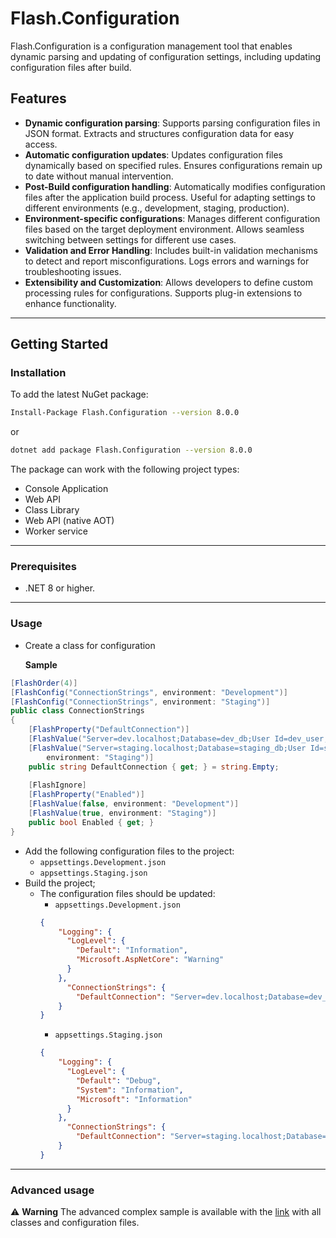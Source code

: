 # Flash.Configuration

Flash.Configuration is a configuration management tool that enables dynamic parsing and updating of configuration settings, including updating configuration files after build.

## Features
- **Dynamic configuration parsing**: Supports parsing configuration files in JSON format. Extracts and structures configuration data for easy access.
- **Automatic configuration updates**: Updates configuration files dynamically based on specified rules. Ensures configurations remain up to date without manual intervention.
- **Post-Build configuration handling**: Automatically modifies configuration files after the application build process. Useful for adapting settings to different environments (e.g., development, staging, production).
- **Environment-specific configurations**: Manages different configuration files based on the target deployment environment. Allows seamless switching between settings for different use cases.
- **Validation and Error Handling**: Includes built-in validation mechanisms to detect and report misconfigurations. Logs errors and warnings for troubleshooting issues.
- **Extensibility and Customization**: Allows developers to define custom processing rules for configurations. Supports plug-in extensions to enhance functionality.

---

## Getting Started

### Installation

To add the latest NuGet package:
```bash
Install-Package Flash.Configuration --version 8.0.0
```
or
```bash
dotnet add package Flash.Configuration --version 8.0.0
```
The package can work with the following project types:
- Console Application
- Web API
- Class Library
- Web API (native AOT)
- Worker service

---

### Prerequisites

- .NET 8 or higher.

---

### Usage

- Create a class for configuration

  **Sample**
```csharp
[FlashOrder(4)]
[FlashConfig("ConnectionStrings", environment: "Development")]
[FlashConfig("ConnectionStrings", environment: "Staging")]
public class ConnectionStrings
{
    [FlashProperty("DefaultConnection")]
    [FlashValue("Server=dev.localhost;Database=dev_db;User Id=dev_user;Password=******;", environment: "Development")]
    [FlashValue("Server=staging.localhost;Database=staging_db;User Id=staging_user;Password=******;",
        environment: "Staging")]
    public string DefaultConnection { get; } = string.Empty;
    
    [FlashIgnore]
    [FlashProperty("Enabled")]
    [FlashValue(false, environment: "Development")]
    [FlashValue(true, environment: "Staging")]
    public bool Enabled { get; }
}
```
- Add the following configuration files to the project:
    - `appsettings.Development.json`
    - `appsettings.Staging.json`
- Build the project;
    - The configuration files should be updated:
        -  `appsettings.Development.json`
      ```json
      {
          "Logging": {
            "LogLevel": {
              "Default": "Information",
              "Microsoft.AspNetCore": "Warning"
            }
          },
            "ConnectionStrings": {
              "DefaultConnection": "Server=dev.localhost;Database=dev_db;User Id=dev_user;Password=******;"
          }
      }
      ```
        -  `appsettings.Staging.json`
      ```json
      {
          "Logging": {
            "LogLevel": {
              "Default": "Debug",
              "System": "Information",
              "Microsoft": "Information"
            }
          },
            "ConnectionStrings": {
              "DefaultConnection": "Server=staging.localhost;Database=staging_db;User Id=staging_user;Password=******;"
          }
      }
      ```

---

### Advanced usage

⚠️ **Warning** The advanced complex sample is available with the [link](https://github.com/HawkN113/Flash.Configuration/blob/main/docs/samples/advanced_sample.md) with all classes and configuration files.
